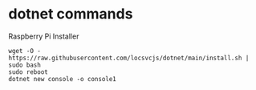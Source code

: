 # dotnet commands

Raspberry Pi Installer

```console
wget -O - https://raw.githubusercontent.com/locsvcjs/dotnet/main/install.sh | sudo bash
sudo reboot
dotnet new console -o console1
```
